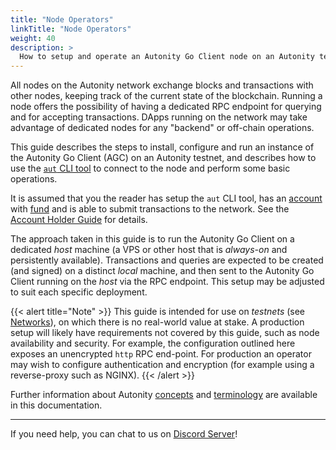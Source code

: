```yaml
---
title: "Node Operators"
linkTitle: "Node Operators"
weight: 40
description: >
  How to setup and operate an Autonity Go Client node on an Autonity testnet
---
```


All nodes on the Autonity network exchange blocks and transactions with other nodes, keeping track of the current state of the blockchain. Running a node offers the possibility of having a dedicated RPC endpoint for querying and for accepting transactions.  DApps running on the network may take advantage of dedicated nodes for any "backend" or off-chain operations.

This guide describes the steps to install, configure and run an instance of the Autonity Go Client (AGC) on an Autonity testnet, and describes how to use the [`aut` CLI tool](/account-holders/setup-autcli/) to connect to the node and perform some basic operations.

It is assumed that you the reader has setup the `aut` CLI tool, has an [account](/account-holders/create-acct/) with [fund](/account-holders/fund-acct/) and is able to submit transactions to the network.  See the [Account Holder Guide](/account-holders/) for details.

The approach taken in this guide is to run the Autonity Go Client on a dedicated _host_ machine (a VPS or other host that is _always-on_ and persistently available).  Transactions and queries are expected to be created (and signed) on a distinct _local_ machine, and then sent to the Autonity Go Client running on the _host_ via the RPC endpoint.  This setup may be adjusted to suit each specific deployment.

{{< alert title="Note" >}}
This guide is intended for use on _testnets_ (see [Networks](/networks/)), on which there is no real-world value at stake.  A production setup will likely have requirements not covered by this guide, such as node availability and security.  For example, the configuration outlined here exposes an unencrypted `http` RPC end-point. For production an operator may wish to configure authentication and encryption (for example using a reverse-proxy such as NGINX).
{{< /alert >}}

Further information about Autonity [concepts](/concepts/) and [terminology](/glossary/) are available in this documentation.

------------------------------------------------

If you need help, you can chat to us on [Discord Server](https://discord.gg/autonity)!
